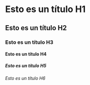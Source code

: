 # Esto es un título H1
## Esto es un título H2
### Esto es un título H3
#### Esto es un título H4
##### Esto es un título H5
###### Esto es un título H6